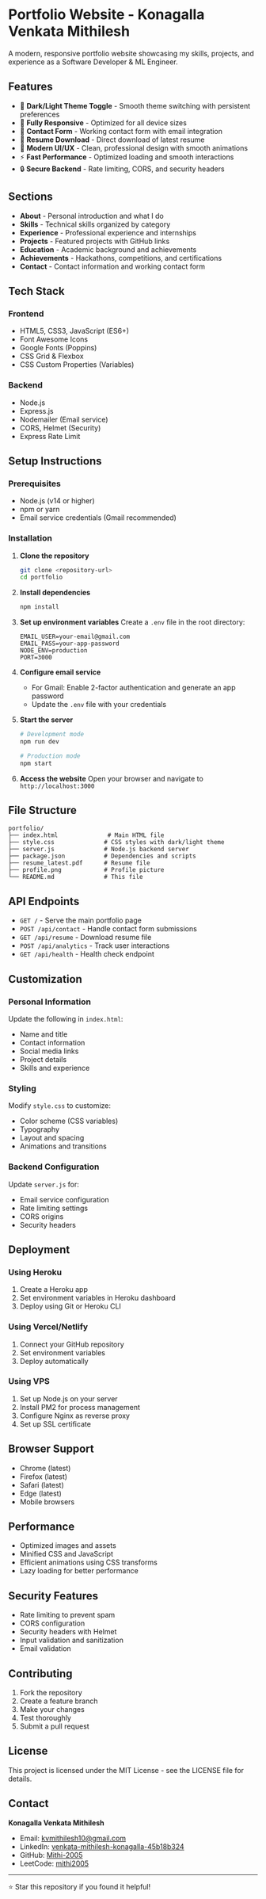 # Portfolio Website - Konagalla Venkata Mithilesh

A modern, responsive portfolio website showcasing my skills, projects, and experience as a Software Developer & ML Engineer.

## Features

- 🌙 **Dark/Light Theme Toggle** - Smooth theme switching with persistent preferences
- 📱 **Fully Responsive** - Optimized for all device sizes
- 📧 **Contact Form** - Working contact form with email integration
- 📄 **Resume Download** - Direct download of latest resume
- 🎨 **Modern UI/UX** - Clean, professional design with smooth animations
- ⚡ **Fast Performance** - Optimized loading and smooth interactions
- 🔒 **Secure Backend** - Rate limiting, CORS, and security headers

## Sections

- **About** - Personal introduction and what I do
- **Skills** - Technical skills organized by category
- **Experience** - Professional experience and internships
- **Projects** - Featured projects with GitHub links
- **Education** - Academic background and achievements
- **Achievements** - Hackathons, competitions, and certifications
- **Contact** - Contact information and working contact form

## Tech Stack

### Frontend
- HTML5, CSS3, JavaScript (ES6+)
- Font Awesome Icons
- Google Fonts (Poppins)
- CSS Grid & Flexbox
- CSS Custom Properties (Variables)

### Backend
- Node.js
- Express.js
- Nodemailer (Email service)
- CORS, Helmet (Security)
- Express Rate Limit

## Setup Instructions

### Prerequisites
- Node.js (v14 or higher)
- npm or yarn
- Email service credentials (Gmail recommended)

### Installation

1. **Clone the repository**
   ```bash
   git clone <repository-url>
   cd portfolio
   ```

2. **Install dependencies**
   ```bash
   npm install
   ```

3. **Set up environment variables**
   Create a `.env` file in the root directory:
   ```env
   EMAIL_USER=your-email@gmail.com
   EMAIL_PASS=your-app-password
   NODE_ENV=production
   PORT=3000
   ```

4. **Configure email service**
   - For Gmail: Enable 2-factor authentication and generate an app password
   - Update the `.env` file with your credentials

5. **Start the server**
   ```bash
   # Development mode
   npm run dev
   
   # Production mode
   npm start
   ```

6. **Access the website**
   Open your browser and navigate to `http://localhost:3000`

## File Structure

```
portfolio/
├── index.html              # Main HTML file
├── style.css              # CSS styles with dark/light theme
├── server.js              # Node.js backend server
├── package.json           # Dependencies and scripts
├── resume_latest.pdf      # Resume file
├── profile.png            # Profile picture
└── README.md              # This file
```

## API Endpoints

- `GET /` - Serve the main portfolio page
- `POST /api/contact` - Handle contact form submissions
- `GET /api/resume` - Download resume file
- `POST /api/analytics` - Track user interactions
- `GET /api/health` - Health check endpoint

## Customization

### Personal Information
Update the following in `index.html`:
- Name and title
- Contact information
- Social media links
- Project details
- Skills and experience

### Styling
Modify `style.css` to customize:
- Color scheme (CSS variables)
- Typography
- Layout and spacing
- Animations and transitions

### Backend Configuration
Update `server.js` for:
- Email service configuration
- Rate limiting settings
- CORS origins
- Security headers

## Deployment

### Using Heroku
1. Create a Heroku app
2. Set environment variables in Heroku dashboard
3. Deploy using Git or Heroku CLI

### Using Vercel/Netlify
1. Connect your GitHub repository
2. Set environment variables
3. Deploy automatically

### Using VPS
1. Set up Node.js on your server
2. Install PM2 for process management
3. Configure Nginx as reverse proxy
4. Set up SSL certificate

## Browser Support

- Chrome (latest)
- Firefox (latest)
- Safari (latest)
- Edge (latest)
- Mobile browsers

## Performance

- Optimized images and assets
- Minified CSS and JavaScript
- Efficient animations using CSS transforms
- Lazy loading for better performance

## Security Features

- Rate limiting to prevent spam
- CORS configuration
- Security headers with Helmet
- Input validation and sanitization
- Email validation

## Contributing

1. Fork the repository
2. Create a feature branch
3. Make your changes
4. Test thoroughly
5. Submit a pull request

## License

This project is licensed under the MIT License - see the LICENSE file for details.

## Contact

**Konagalla Venkata Mithilesh**
- Email: kvmithilesh10@gmail.com
- LinkedIn: [venkata-mithilesh-konagalla-45b18b324](https://www.linkedin.com/in/venkata-mithilesh-konagalla-45b18b324/)
- GitHub: [Mithi-2005](https://github.com/Mithi-2005)
- LeetCode: [mithi2005](https://leetcode.com/u/mithi2005/)

---

⭐ Star this repository if you found it helpful!
